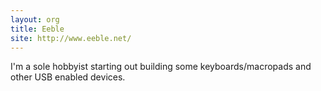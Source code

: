 ```yaml
---
layout: org
title: Eeble
site: http://www.eeble.net/
---
```

I'm a sole hobbyist starting out building some keyboards/macropads and other USB enabled devices.
